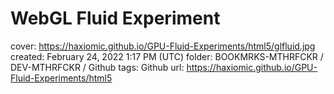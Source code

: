 # WebGL Fluid Experiment

cover: https://haxiomic.github.io/GPU-Fluid-Experiments/html5/glfluid.jpg
created: February 24, 2022 1:17 PM (UTC)
folder: BOOKMRKS-MTHRFCKR / DEV-MTHRFCKR / Github
tags: Github
url: https://haxiomic.github.io/GPU-Fluid-Experiments/html5